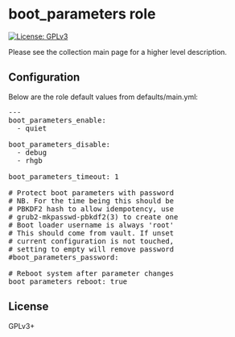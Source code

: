 # boot_parameters role

[![License: GPLv3](https://img.shields.io/badge/license-GPLv3-brightgreen.svg)](https://www.gnu.org/licenses/gpl-3.0)

Please see the collection main page for a higher level description.

## Configuration

Below are the role default values from defaults/main.yml:

<pre>
---
boot_parameters_enable:
  - quiet

boot_parameters_disable:
  - debug
  - rhgb

boot_parameters_timeout: 1

# Protect boot parameters with password
# NB. For the time being this should be
# PBKDF2 hash to allow idempotency, use
# grub2-mkpasswd-pbkdf2(3) to create one
# Boot loader username is always 'root'
# This should come from vault. If unset
# current configuration is not touched,
# setting to empty will remove password
#boot_parameters_password:

# Reboot system after parameter changes
boot_parameters_reboot: true
</pre>

## License

GPLv3+

